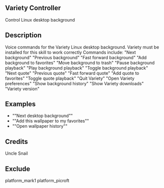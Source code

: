 ## Variety Controller
Control Linux desktop background

## Description
Voice commands for the Variety Linux desktop background. Variety must be installed for this skill to work correctly
Commands include:
"Next background"
"Previous background"
"Fast forward background"
"Add background to favorites"
"Move background to trash"
"Pause background playback"
"Play background playback"
"Toggle background playback"
"Next quote"
"Previous quote"
"Fast forward quote"
"Add quote to favorites"
"Toggle quote playback"
"Quit Variety"
"Open Variety preferences"
"Show background history"
"Show Variety downloads"
"Variety version"

## Examples
* ""Next desktop background""
* ""Add this wallpaper to my favorites""
* ""Open wallpaper history""

## Credits
Uncle Snail

## Exclude
platform_mark1 platform_picroft
